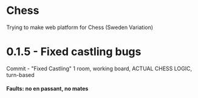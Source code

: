 # Chess
Trying to make web platform for Chess (Sweden Variation)

# 0.1.5 - Fixed castling bugs

Commit - "Fixed Castling"
1 room, working board, ACTUAL CHESS LOGIC, turn-based
#### Faults: no en passant, no mates
